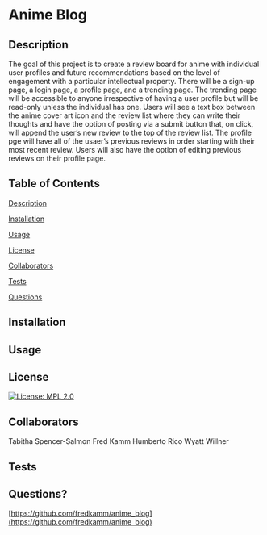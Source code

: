 # Anime Blog
    
## Description
    
The goal of this project is to create a review board for anime with individual user profiles and future recommendations based on the level of engagement with a particular intellectual property. There will be a sign-up page, a login page, a profile page, and a trending page. The trending page will be accessible to anyone irrespective of having a user profile but will be read-only unless the individual has one. Users will see a text box between the anime cover art icon and the review list where they can write their thoughts and have the option of posting via a submit button that, on click, will append the user’s new review to the top of the review list. The profile pge will have all of the usaer’s previous reviews in order starting with their most recent review. Users will also have the option of editing previous reviews on their profile page.
    
## Table of Contents

[Description](#description)

[Installation](#installation)

[Usage](#usage)

[License](#license)

[Collaborators](#collaborators)

[Tests](#tests)

[Questions](#questions)


## Installation


    
## Usage
    

    
## License 

[![License: MPL 2.0](https://img.shields.io/badge/License-MPL_2.0-brightgreen.svg)](https://opensource.org/licenses/MPL-2.0)

## Collaborators

Tabitha Spencer-Salmon
Fred Kamm
Humberto Rico
Wyatt Willner
    
## Tests


    
## Questions?



[https://github.com/fredkamm/anime_blog](https://github.com/fredkamm/anime_blog)
